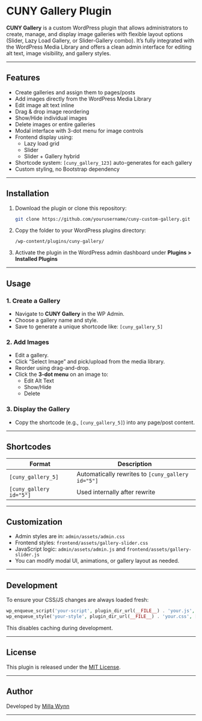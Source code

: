 
# CUNY Gallery Plugin

**CUNY Gallery** is a custom WordPress plugin that allows administrators to create, manage, and display image galleries with flexible layout options (Slider, Lazy Load Gallery, or Slider-Gallery combo). It’s fully integrated with the WordPress Media Library and offers a clean admin interface for editing alt text, image visibility, and gallery styles.

---

## Features

- Create galleries and assign them to pages/posts
- Add images directly from the WordPress Media Library
- Edit image alt text inline
- Drag & drop image reordering
- Show/Hide individual images
- Delete images or entire galleries
- Modal interface with 3-dot menu for image controls
- Frontend display using:
  - Lazy load grid
  - Slider
  - Slider + Gallery hybrid
- Shortcode system: `[cuny_gallery_123]` auto-generates for each gallery
- Custom styling, no Bootstrap dependency

---

## Installation

1. Download the plugin or clone this repository:
   ```bash
   git clone https://github.com/yourusername/cuny-custom-gallery.git
   ```

2. Copy the folder to your WordPress plugins directory:
   ```
   /wp-content/plugins/cuny-gallery/
   ```

3. Activate the plugin in the WordPress admin dashboard under **Plugins > Installed Plugins**

---

## Usage

### 1. Create a Gallery
- Navigate to **CUNY Gallery** in the WP Admin.
- Choose a gallery name and style.
- Save to generate a unique shortcode like: `[cuny_gallery_5]`

### 2. Add Images
- Edit a gallery.
- Click “Select Image” and pick/upload from the media library.
- Reorder using drag-and-drop.
- Click the **3-dot menu** on an image to:
  - Edit Alt Text
  - Show/Hide
  - Delete

### 3. Display the Gallery
- Copy the shortcode (e.g., `[cuny_gallery_5]`) into any page/post content.

---

## Shortcodes

| Format                  | Description                      |
|-------------------------|----------------------------------|
| `[cuny_gallery_5]`      | Automatically rewrites to `[cuny_gallery id="5"]` |
| `[cuny_gallery id="5"]` | Used internally after rewrite    |

---

## Customization

- Admin styles are in: `admin/assets/admin.css`
- Frontend styles: `frontend/assets/gallery-slider.css`
- JavaScript logic: `admin/assets/admin.js` and `frontend/assets/gallery-slider.js`
- You can modify modal UI, animations, or gallery layout as needed.

---

## Development

To ensure your CSS/JS changes are always loaded fresh:

```php
wp_enqueue_script('your-script', plugin_dir_url(__FILE__) . 'your.js', [], time(), true);
wp_enqueue_style('your-style', plugin_dir_url(__FILE__) . 'your.css', [], time());
```

This disables caching during development.

---

## License

This plugin is released under the [MIT License](https://opensource.org/licenses/MIT).

---

## Author

Developed by [Milla Wynn](https://github.com/yourusername)

---
